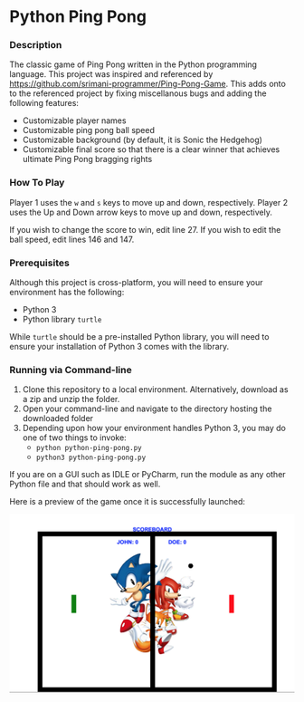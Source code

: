 # Python Ping Pong

### Description
The classic game of Ping Pong written in the Python programming language. This project was inspired and referenced by https://github.com/srimani-programmer/Ping-Pong-Game. This adds onto to the referenced project by fixing miscellanous bugs and adding the following features:

- Customizable player names
- Customizable ping pong ball speed
- Customizable background (by default, it is Sonic the Hedgehog)
- Customizable final score so that there is a clear winner that achieves ultimate Ping Pong bragging rights

### How To Play
Player 1 uses the `w` and `s` keys to move up and down, respectively. Player 2 uses the Up and Down arrow keys to move up and down, respectively.

If you wish to change the score to win, edit line 27. If you wish to edit the ball speed, edit lines 146 and 147.

### Prerequisites
Although this project is cross-platform, you will need to ensure your environment has the following:

- Python 3
- Python library `turtle`

While `turtle` should be a pre-installed Python library, you will need to ensure your installation of Python 3 comes with the library.

### Running via Command-line
1. Clone this repository to a local environment. Alternatively, download as a zip and unzip the folder.
2. Open your command-line and navigate to the directory hosting the downloaded folder
3. Depending upon how your environment handles Python 3, you may do one of two things to invoke:
     - `python python-ping-pong.py`
     - `python3 python-ping-pong.py`

If you are on a GUI such as IDLE or PyCharm, run the module as any other Python file and that should work as well.

Here is a preview of the game once it is successfully launched:

![Python Ping Pong Preview](https://github.com/markusewalker/Python-Ping-Pong/blob/main/src/picture.png)
